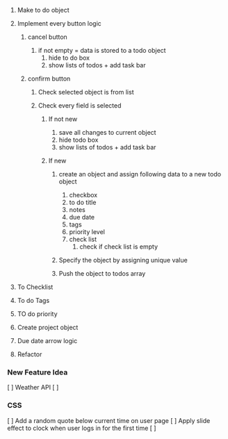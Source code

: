 1. Make to do object
2. Implement every button logic

    1. cancel button
        1. if not empty = data is stored to a todo object
            1. hide to do box
            2. show lists of todos + add task bar
    2. confirm button

        1. Check selected object is from list
        2. Check every field is selected

            1. If not new
                1. save all changes to current object
                2. hide todo box
                3. show lists of todos + add task bar
            2. If new

                1. create an object and assign following data to a new todo object

                    1. checkbox
                    2. to do title
                    3. notes
                    4. due date
                    5. tags
                    6. priority level
                    7. check list
                        1. check if check list is empty

                2. Specify the object by assigning unique value
                3. Push the object to todos array

3. To Checklist
4. To do Tags
5. TO do priority
6. Create project object
7. Due date arrow logic
8. Refactor

### New Feature Idea

[ ] Weather API
[ ]

### CSS

[ ] Add a random quote below current time on user page
[ ] Apply slide effect to clock when user logs in for the first time
[ ]
